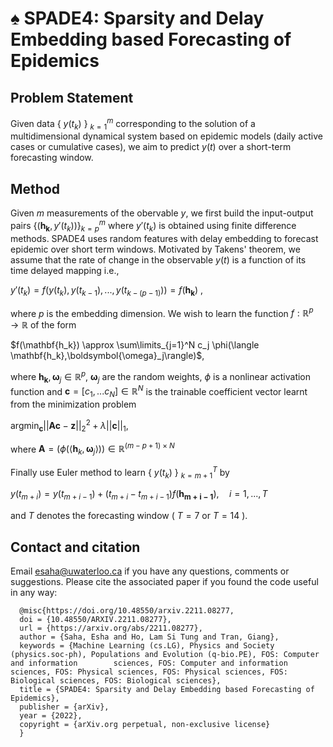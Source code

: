 # ♠️ SPADE4: Sparsity and Delay Embedding based Forecasting of Epidemics

## Problem Statement
Given data { $y(t_k)$ } $_{k=1}^m$ corresponding to the solution of a multidimensional dynamical system based on epidemic models (daily active cases or cumulative cases), we aim to predict $y(t)$ over a short-term forecasting window.

## Method

Given $m$ measurements of the obervable $y$, we first build the input-output pairs $\{(\mathbf{h_k},y'(t_k))\}_{k=p}^m$ where $y'(t_k)$ is obtained using finite difference methods. SPADE4 uses random features with delay embedding to forecast epidemic over short term windows. Motivated by Takens' theorem, we assume that the rate of change in the observable $y(t)$ is a function of its time delayed mapping i.e.,

$y'(t_k) = f(y(t_k), y(t_{k-1}),...,y(t_{k-(p-1)})) = f(\mathbf{h_k})$ ,

where $p$ is the embedding dimension. We wish to learn the function $f:\mathbb{R}^p\rightarrow\mathbb{R}$ of the form

$f(\mathbf{h_k}) \approx \sum\limits_{j=1}^N c_j \phi(\langle \mathbf{h_k},\boldsymbol{\omega}_j\rangle)$,

where $\mathbf{h_k}, \boldsymbol{\omega}_j\in\mathbb{R}^{p}$, $\boldsymbol{\omega}_j$ are the random weights, $\phi$ is a nonlinear activation function and $\mathbf{c} =[c_1,... c_N]\in\mathbb{R}^N$ is the trainable coefficient vector learnt from the minimization problem 

$\text{argmin}_{\mathbf{c}} ||\mathbf{A}\mathbf{c} - \mathbf{z}||_2^2 + \lambda ||\mathbf{c}||_1$,

where $\mathbf{A} = (\phi(\langle \mathbf{h}_k,\boldsymbol{\omega}_j\rangle))\in\mathbb{R}^{ (m-p+1)\times N}$

Finally use Euler method to learn { $y(t_k)$ } $_{k=m+1}^T$ by 

$y(t_{m+i}) = y(t_{m+i-1}) +  (t_{m+i} - t_{m+i-1})f(\mathbf{h_{m+i-1}}),\quad i=1,...,T$

and $T$ denotes the forecasting window ( $T = 7$ or $T=14$ ).
   
 
## Contact and citation

Email esaha@uwaterloo.ca if you have any questions, comments or suggestions. Please cite the associated paper if you found the code useful in any way:

      @misc{https://doi.org/10.48550/arxiv.2211.08277,
      doi = {10.48550/ARXIV.2211.08277},
      url = {https://arxiv.org/abs/2211.08277},
      author = {Saha, Esha and Ho, Lam Si Tung and Tran, Giang},
      keywords = {Machine Learning (cs.LG), Physics and Society (physics.soc-ph), Populations and Evolution (q-bio.PE), FOS: Computer and information        sciences, FOS: Computer and information sciences, FOS: Physical sciences, FOS: Physical sciences, FOS: Biological sciences, FOS: Biological sciences},
      title = {SPADE4: Sparsity and Delay Embedding based Forecasting of Epidemics},
      publisher = {arXiv},
      year = {2022},
      copyright = {arXiv.org perpetual, non-exclusive license}
      }
